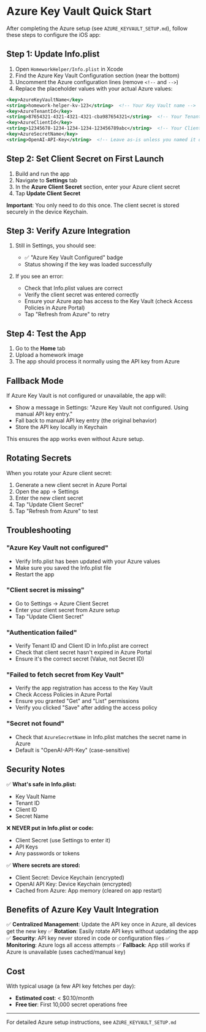 # Azure Key Vault Quick Start

After completing the Azure setup (see `AZURE_KEYVAULT_SETUP.md`), follow these steps to configure the iOS app:

## Step 1: Update Info.plist

1. Open `HomeworkHelper/Info.plist` in Xcode
2. Find the Azure Key Vault Configuration section (near the bottom)
3. Uncomment the Azure configuration lines (remove `<!--` and `-->`)
4. Replace the placeholder values with your actual Azure values:

```xml
<key>AzureKeyVaultName</key>
<string>homework-helper-kv-123</string>  <!-- Your Key Vault name -->
<key>AzureTenantId</key>
<string>87654321-4321-4321-4321-cba987654321</string>  <!-- Your Tenant ID -->
<key>AzureClientId</key>
<string>12345678-1234-1234-1234-123456789abc</string>  <!-- Your Client ID -->
<key>AzureSecretName</key>
<string>OpenAI-API-Key</string>  <!-- Leave as-is unless you named it differently -->
```

## Step 2: Set Client Secret on First Launch

1. Build and run the app
2. Navigate to **Settings** tab
3. In the **Azure Client Secret** section, enter your Azure client secret
4. Tap **Update Client Secret**

**Important**: You only need to do this once. The client secret is stored securely in the device Keychain.

## Step 3: Verify Azure Integration

1. Still in Settings, you should see:
   - ✅ "Azure Key Vault Configured" badge
   - Status showing if the key was loaded successfully
   
2. If you see an error:
   - Check that Info.plist values are correct
   - Verify the client secret was entered correctly
   - Ensure your Azure app has access to the Key Vault (check Access Policies in Azure Portal)
   - Tap "Refresh from Azure" to retry

## Step 4: Test the App

1. Go to the **Home** tab
2. Upload a homework image
3. The app should process it normally using the API key from Azure

## Fallback Mode

If Azure Key Vault is not configured or unavailable, the app will:
- Show a message in Settings: "Azure Key Vault not configured. Using manual API key entry."
- Fall back to manual API key entry (the original behavior)
- Store the API key locally in Keychain

This ensures the app works even without Azure setup.

## Rotating Secrets

When you rotate your Azure client secret:

1. Generate a new client secret in Azure Portal
2. Open the app → Settings
3. Enter the new client secret
4. Tap "Update Client Secret"
5. Tap "Refresh from Azure" to test

## Troubleshooting

### "Azure Key Vault not configured"
- Verify Info.plist has been updated with your Azure values
- Make sure you saved the Info.plist file
- Restart the app

### "Client secret is missing"
- Go to Settings → Azure Client Secret
- Enter your client secret from Azure setup
- Tap "Update Client Secret"

### "Authentication failed"
- Verify Tenant ID and Client ID in Info.plist are correct
- Check that client secret hasn't expired in Azure Portal
- Ensure it's the correct secret (Value, not Secret ID)

### "Failed to fetch secret from Key Vault"
- Verify the app registration has access to the Key Vault
- Check Access Policies in Azure Portal
- Ensure you granted "Get" and "List" permissions
- Verify you clicked "Save" after adding the access policy

### "Secret not found"
- Check that `AzureSecretName` in Info.plist matches the secret name in Azure
- Default is "OpenAI-API-Key" (case-sensitive)

## Security Notes

✅ **What's safe in Info.plist:**
- Key Vault Name
- Tenant ID
- Client ID
- Secret Name

❌ **NEVER put in Info.plist or code:**
- Client Secret (use Settings to enter it)
- API Keys
- Any passwords or tokens

✅ **Where secrets are stored:**
- Client Secret: Device Keychain (encrypted)
- OpenAI API Key: Device Keychain (encrypted)
- Cached from Azure: App memory (cleared on app restart)

## Benefits of Azure Key Vault Integration

✅ **Centralized Management**: Update the API key once in Azure, all devices get the new key
✅ **Rotation**: Easily rotate API keys without updating the app
✅ **Security**: API key never stored in code or configuration files
✅ **Monitoring**: Azure logs all access attempts
✅ **Fallback**: App still works if Azure is unavailable (uses cached/manual key)

## Cost

With typical usage (a few API key fetches per day):
- **Estimated cost**: < $0.10/month
- **Free tier**: First 10,000 secret operations free

---

For detailed Azure setup instructions, see `AZURE_KEYVAULT_SETUP.md`

